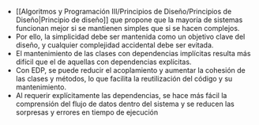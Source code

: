 - [[Algoritmos y Programación III/Principios de Diseño/Principios de Diseño|Principio de diseño]] que propone que la mayoría de sistemas funcionan mejor si se mantienen simples que si se hacen complejos. 
- Por ello, la simplicidad debe ser mantenida como un objetivo clave del diseño, y cualquier complejidad accidental debe ser evitada.
- El mantenimiento de las clases con dependencias implícitas resulta más difícil que el de aquellas con dependencias explícitas. 
- Con EDP, se puede reducir el acoplamiento y aumentar la cohesión de las clases y métodos, lo que facilita la reutilización del código y su mantenimiento. 
- Al requerir explícitamente las dependencias, se hace más fácil la comprensión del flujo de datos dentro del sistema y se reducen las sorpresas y errores en tiempo de ejecución